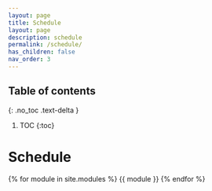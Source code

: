 ```yaml
---
layout: page
title: Schedule
layout: page
description: schedule
permalink: /schedule/
has_children: false
nav_order: 3
---
```


## Table of contents
{: .no_toc .text-delta }

1. TOC
{:toc}

# Schedule

{% for module in site.modules %}
{{ module }}
{% endfor %}
